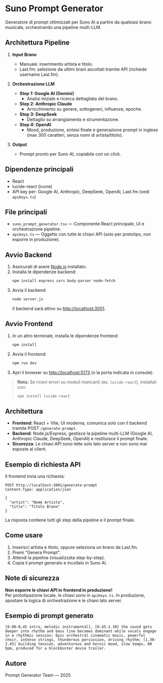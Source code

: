 # Suno Prompt Generator

Generatore di prompt ottimizzati per Suno AI a partire da qualsiasi brano musicale, orchestrando una pipeline multi-LLM.

## Architettura Pipeline

1. **Input Brano**
   - Manuale: inserimento artista e titolo.
   - Last.fm: selezione da ultimi brani ascoltati tramite API (richiede username Last.fm).

2. **Orchestrazione LLM**
   - **Step 1: Google AI (Gemini)**
     - Analisi iniziale e ricerca dettagliata del brano.
   - **Step 2: Anthropic Claude**
     - Arricchimento su genere, sottogeneri, influenze, epoche.
   - **Step 3: DeepSeek**
     - Dettaglio su arrangiamento e strumentazione.
   - **Step 4: OpenAI**
     - Mood, produzione, sintesi finale e generazione prompt in inglese (max 300 caratteri, senza nomi di artista/titolo).

3. **Output**
   - Prompt pronto per Suno AI, copiabile con un click.

## Dipendenze principali

- React
- lucide-react (icone)
- API key per: Google AI, Anthropic, DeepSeek, OpenAI, Last.fm (vedi `apiKeys.ts`)

## File principali

- `suno_prompt_generator.tsx` — Componente React principale, UI e orchestrazione pipeline.
- `apiKeys.ts` — Oggetto con tutte le chiavi API (solo per prototipo, non esporre in produzione).

## Avvio Backend

1. Assicurati di avere [Node.js](https://nodejs.org/) installato.
2. Installa le dipendenze backend:
   ```bash
   npm install express cors body-parser node-fetch
   ```
3. Avvia il backend:
   ```bash
   node server.js
   ```
   Il backend sarà attivo su [http://localhost:3001](http://localhost:3001).

## Avvio Frontend

1. In un altro terminale, installa le dipendenze frontend:
   ```bash
   npm install
   ```
2. Avvia il frontend:
   ```bash
   npm run dev
   ```
3. Apri il browser su [http://localhost:5173](http://localhost:5173) (o la porta indicata in console).

> **Nota:** Se ricevi errori su moduli mancanti (es. `lucide-react`), installali con:
> ```bash
> npm install lucide-react
> ```

## Architettura

- **Frontend**: React + Vite, UI moderna, comunica solo con il backend tramite POST `/generate-prompt`.
- **Backend**: Node.js/Express, gestisce la pipeline multi-LLM (Google AI, Anthropic Claude, DeepSeek, OpenAI) e restituisce il prompt finale.
- **Sicurezza**: Le chiavi API sono lette solo lato server e non sono mai esposte al client.

## Esempio di richiesta API

Il frontend invia una richiesta:
```http
POST http://localhost:3001/generate-prompt
Content-Type: application/json

{
  "artist": "Nome Artista",
  "title": "Titolo Brano"
}
```
La risposta contiene tutti gli step della pipeline e il prompt finale.


## Come usare

1. Inserisci artista e titolo, oppure seleziona un brano da Last.fm.
2. Premi "Genera Prompt".
3. Attendi la pipeline (visualizzata step-by-step).
4. Copia il prompt generato e incollalo in Suno AI.

## Note di sicurezza

**Non esporre le chiavi API in frontend in produzione!**  
Per prototipazione locale, le chiavi sono in `apiKeys.ts`. In produzione, spostare la logica di orchestrazione e le chiavi lato server.

## Esempio di prompt generato

```
[0.00-0.45 intro, melodic instrumental], [0.45-1.30] the sound gets deeper into rhythm and bass line becomes dominant while vocals engage in a rhythmic session; Epic orchestral cinematic music, powerful choir, intense strings, thunderous percussion, driving rhythm; [1.30-2.45] building tension, adventurous and heroic mood, slow tempo, 80 bpm, produced for a blockbuster movie trailer.
```

## Autore

Prompt Generator Team — 2025
